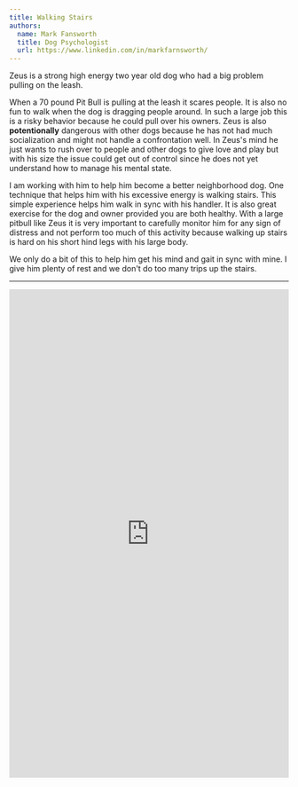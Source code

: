 ```yaml
---
title: Walking Stairs
authors:
  name: Mark Fansworth
  title: Dog Psychologist
  url: https://www.linkedin.com/in/markfarnsworth/
---
```

Zeus is a strong high energy two year old dog who had a big problem pulling on the leash.

When a 70 pound Pit Bull is pulling at the leash it scares people. It is also no fun to walk when the dog is dragging people around. In such a large job this is a risky behavior because he could pull over his owners. Zeus is also **potentionally** dangerous with other dogs because he has not had much socialization and might not handle a confrontation well. In Zeus's mind he just wants to rush over to people and other dogs to give love and play but with his size the issue could get out of control since he does not yet understand how to manage his mental state.

I am working with him to help him become a better neighborhood dog. One technique that helps him with his excessive energy is walking stairs. This simple experience helps him walk in sync with his handler. It is also great exercise for the dog and owner provided you are both healthy. With a large pitbull like Zeus it is very important to carefully monitor him for any sign of distress and not perform too much of this activity because walking up stairs is hard on his short hind legs with his large body.

We only do a bit of this to help him get his mind and gait in sync with mine. I give him plenty of rest and we don't do too many trips up the stairs. 

<hr/>

<iframe 
allow="accelerometer; autoplay; clipboard-write; encrypted-media; gyroscope; picture-in-picture; web-share"
allowfullscreen
frameborder="0"
height="881" 
src="https://www.youtube.com/embed/qwNl9b_N3l4"
title="Stairs"
width="100%"
/>
